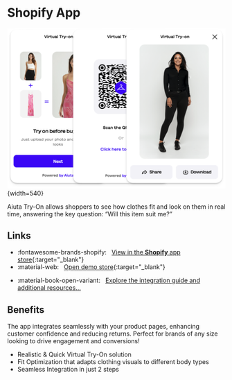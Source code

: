 # Shopify App

![Shopify App](../media/shopify-app.png){width=540}

Aiuta Try-On allows shoppers to see how clothes fit and look on them in real time, answering the key question: “Will this item suit me?”
## Links

<div class="grid cards" markdown>

- :fontawesome-brands-shopify: &nbsp; [View in the __Shopify__ app store](https://shopify.aiuta.com){:target="_blank"}
- :material-web: &nbsp; [Open demo store](https://aiuta-demo-store.myshopify.com){:target="_blank"}

</div>
<div class="grid cards" markdown>

- :material-book-open-variant: &nbsp; [Explore the integration guide and additional resources...](../shopify/overview.md)

</div>

## Benefits

 The app integrates seamlessly with your product pages, enhancing customer confidence and reducing returns. Perfect for brands of any size looking to drive engagement and conversions!

- Realistic & Quick Virtual Try-On solution
- Fit Optimization that adapts clothing visuals to different body types
- Seamless Integration in just 2 steps
